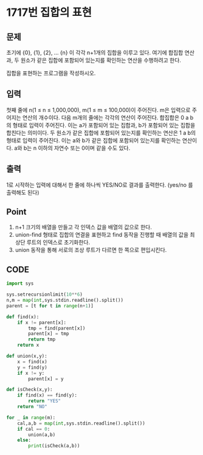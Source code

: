 # 1717번 집합의 표현



## 문제

초기에 {0}, {1}, {2}, ... {n} 이 각각 n+1개의 집합을 이루고 있다. 여기에 합집합 연산과, 두 원소가 같은 집합에 포함되어 있는지를 확인하는 연산을 수행하려고 한다.

집합을 표현하는 프로그램을 작성하시오.



## 입력

첫째 줄에 n(1 ≤ n ≤ 1,000,000), m(1 ≤ m ≤ 100,000)이 주어진다. m은 입력으로 주어지는 연산의 개수이다. 다음 m개의 줄에는 각각의 연산이 주어진다. 합집합은 0 a b의 형태로 입력이 주어진다. 이는 a가 포함되어 있는 집합과, b가 포함되어 있는 집합을 합친다는 의미이다. 두 원소가 같은 집합에 포함되어 있는지를 확인하는 연산은 1 a b의 형태로 입력이 주어진다. 이는 a와 b가 같은 집합에 포함되어 있는지를 확인하는 연산이다. a와 b는 n 이하의 자연수 또는 0이며 같을 수도 있다.



## 출력

1로 시작하는 입력에 대해서 한 줄에 하나씩 YES/NO로 결과를 출력한다. (yes/no 를 출력해도 된다)



## Point



1. n+1 크기의 배열을 만들고 각 인덱스 값을 배열의 값으로 한다.
1. union-find 형태로 집합의 연결을 표현하고 find 동작을 진행할 때 배열의 값을 최상단 루트의 인덱스로 초기화한다.
1. union 동작을 통해 서로의 조상 루트가 다르면 한 쪽으로 편입시킨다.



## CODE



```python
import sys

sys.setrecursionlimit(10**6)
n,m = map(int,sys.stdin.readline().split())
parent = [t for t in range(n+1)]

def find(x):
    if x != parent[x]:
        tmp = find(parent[x])
        parent[x] = tmp
        return tmp
    return x

def union(x,y):
    x = find(x)
    y = find(y)
    if x != y:
        parent[x] = y

def isCheck(x,y):
    if find(x) == find(y):
        return "YES"
    return "NO"

for _ in range(m):
    cal,a,b = map(int,sys.stdin.readline().split())
    if cal == 0:
        union(a,b)
    else:
        print(isCheck(a,b))
```

